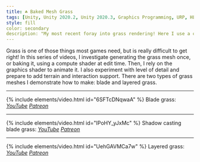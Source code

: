 ```yaml
---
title: ☘️ Baked Mesh Grass
tags: [Unity, Unity 2020.2, Unity 2020.3, Graphics Programming, URP, HLSL, C#, Shader, Compute Shader, Grass, Video]
style: fill
color: secondary 
description: "My most recent foray into grass rendering! Here I use a compute shader to bake a grass mesh and animate it in a graphics shader."
---
```


Grass is one of those things most games need, but is really difficult to get right! In this series of videos, I investigate generating the grass mesh once, or baking it, using a compute shader at edit time. Then, I rely on the graphics shader to animate it. I also experiment with level of detail and prepare to add terrain and interaction support. There are two types of grass meshes I demonstrate how to make: blade and layered grass.

***

{% include elements/video.html id="6SFTcDNqwaA" %}
Blade grass: *[YouTube](https://youtu.be/6SFTcDNqwaA) [Patreon](https://www.patreon.com/posts/files-baked-47793675)* 

***

{% include elements/video.html id="IPoHY_yJxMc" %}
Shadow casting blade grass: *[YouTube](https://youtu.be/IPoHY_yJxMc) [Patreon](https://www.patreon.com/posts/48594338/)* 

***

{% include elements/video.html id="UehGAVMCa7w" %}
Layered grass: *[YouTube](https://youtu.be/UehGAVMCa7w) [Patreon](https://www.patreon.com/posts/files-baked-48001227)* 